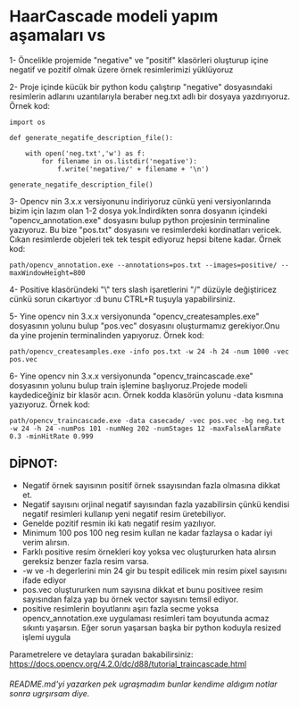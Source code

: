 # HaarCascade modeli yapım aşamaları vs

1- Öncelikle projemide "negative" ve "positif" klasörleri oluşturup içine negatif ve pozitif olmak üzere örnek resimlerimizi yüklüyoruz

2- Proje içinde kücük bir python kodu çalıştırıp "negative" dosyasındaki resimlerin adlarını uzantılarıyla beraber neg.txt adlı bir dosyaya yazdırıyoruz. 
Örnek kod:
```
import os

def generate_negatife_description_file():

    with open('neg.txt','w') as f:
        for filename in os.listdir('negative'):
            f.write('negative/' + filename + '\n')

generate_negatife_description_file()
```
3- Opencv nin 3.x.x versiyonunu indiriyoruz cünkü yeni versiyonlarında bizim için lazım olan 1-2 dosya yok.İndirdikten sonra dosyanın içindeki "opencv_annotation.exe" dosyasını bulup python projesinin terminaline yazıyoruz. Bu bize "pos.txt" dosyasını ve resimlerdeki kordinatları vericek. Cıkan resimlerde objeleri tek tek tespit ediyoruz hepsi bitene kadar. Örnek kod:
```
path/opencv_annotation.exe --annotations=pos.txt --images=positive/ --maxWindowHeight=800
``` 
4- Positive klasöründeki "\\" ters slash işaretlerini "/" düzüyle değiştiricez cünkü sorun cıkartıyor :d bunu CTRL+R tuşuyla yapabilirsiniz.

5- Yine opencv nin 3.x.x versiyonunda "opencv_createsamples.exe" dosyasının yolunu bulup "pos.vec" dosyasını oluşturmamız gerekiyor.Onu da yine projenin terminalinden yapıyoruz. Örnek kod:
```
path/opencv_createsamples.exe -info pos.txt -w 24 -h 24 -num 1000 -vec pos.vec
```
6- Yine opencv nin 3.x.x versiyonunda "opencv_traincascade.exe" dosyasının yolunu bulup train işlemine başlıyoruz.Projede modeli kaydediceğiniz bir klasör acın. Örnek kodda klasörün yolunu -data kısmına yazıyoruz. Örnek kod:
```
path/opencv_traincascade.exe -data casecade/ -vec pos.vec -bg neg.txt -w 24 -h 24 -numPos 101 -numNeg 202 -numStages 12 -maxFalseAlarmRate 0.3 -minHitRate 0.999
```
## DİPNOT: 
- Negatif örnek sayısının positif örnek ssayısından fazla olmasına dikkat et.
- Negatif sayısını orjinal negatif sayısından fazla yazabilirsin çünkü kendisi negatif resimleri kullanıp yeni negatif resim üretebiliyor.
- Genelde pozitif resmin iki katı negatif resim yazılıyor.
- Minimum 100 pos 100 neg resim kullan ne kadar fazlaysa o kadar iyi verim alırsın.
- Farklı positive resim örnekleri koy yoksa vec oluştururken hata alırsın gereksiz benzer fazla resim varsa.
- -w ve -h degerlerini min 24 gir bu tespit edilicek min resim pixel sayısını ifade ediyor
- pos.vec oluştururken num sayısına dikkat et bunu positivee resim sayısından falza yap bu örnek vector sayısını temsil ediyor.
- positive resimlerin boyutlarını aşırı fazla secme yoksa opencv_annotation.exe uygulaması resimleri tam boyutunda acmaz sıkıntı yaşarsın. Eğer sorun yaşarsan başka bir python koduyla resized işlemi uygula

Parametrelere ve detaylara şuradan bakabilirsiniz: https://docs.opencv.org/4.2.0/dc/d88/tutorial_traincascade.html

###### README.md'yi yazarken pek ugraşmadım bunlar kendime aldıgım notlar sonra ugrşırsam diye.



